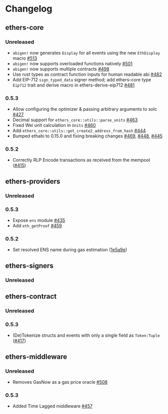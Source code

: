 # Changelog

## ethers-core

### Unreleased

- `abigen!` now generates `Display` for all events using the new `EthDisplay` macro [#513](https://github.com/gakonst/ethers-rs/pull/513)
- `abigen!` now supports overloaded functions natively [#501](https://github.com/gakonst/ethers-rs/pull/501)
- `abigen!` now supports multiple contracts [#498](https://github.com/gakonst/ethers-rs/pull/498)
- Use rust types as contract function inputs for human readable abi [#482](https://github.com/gakonst/ethers-rs/pull/482)
- Add EIP-712 `sign_typed_data` signer method; add ethers-core type `Eip712` trait and derive macro in ethers-derive-eip712 [#481](https://github.com/gakonst/ethers-rs/pull/481)

### 0.5.3

- Allow configuring the optimizer & passing arbitrary arguments to solc [#427](https://github.com/gakonst/ethers-rs/pull/427)
- Decimal support for `ethers_core::utils::parse_units` [#463](https://github.com/gakonst/ethers-rs/pull/463)
- Fixed Wei unit calculation in `Units` [#460](https://github.com/gakonst/ethers-rs/pull/460)
- Add `ethers_core::utils::get_create2_address_from_hash` [#444](https://github.com/gakonst/ethers-rs/pull/444)
- Bumped ethabi to 0.15.0 and fixing breaking changes [#469](https://github.com/gakonst/ethers-rs/pull/469), [#448](https://github.com/gakonst/ethers-rs/pull/448), [#445](https://github.com/gakonst/ethers-rs/pull/445)

### 0.5.2

- Correctly RLP Encode transactions as received from the mempool ([#415](https://github.com/gakonst/ethers-rs/pull/415))

## ethers-providers

### Unreleased

### 0.5.3

- Expose `ens` module [#435](https://github.com/gakonst/ethers-rs/pull/435)
- Add `eth_getProof` [#459](https://github.com/gakonst/ethers-rs/pull/459)

### 0.5.2

- Set resolved ENS name during gas estimation ([1e5a9e](https://github.com/gakonst/ethers-rs/commit/1e5a9efb3c678eecd43d5c341b4932da35445831))

## ethers-signers

### Unreleased

## ethers-contract

### Unreleased

### 0.5.3

- (De)Tokenize structs and events with only a single field as `Token:Tuple` ([#417](https://github.com/gakonst/ethers-rs/pull/417))

## ethers-middleware

### Unreleased

- Removes GasNow as a gas price oracle [#508](https://github.com/gakonst/ethers-rs/pull/508)

### 0.5.3

- Added Time Lagged middleware [#457](https://github.com/gakonst/ethers-rs/pull/457)
